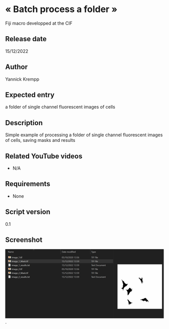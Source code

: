# « Batch process a folder »
Fiji macro developped at the CIF 

## Release date
15/12/2022

## Author
Yannick Krempp

## Expected entry
a folder of single channel fluorescent images of cells

## Description
Simple example of processing a folder of single channel fluorescent images of cells, saving masks and results

## Related YouTube videos
- N/A

## Requirements 
- None

## Script version
0.1

## Screenshot
![screenshot of result image](./screenshot.png).
